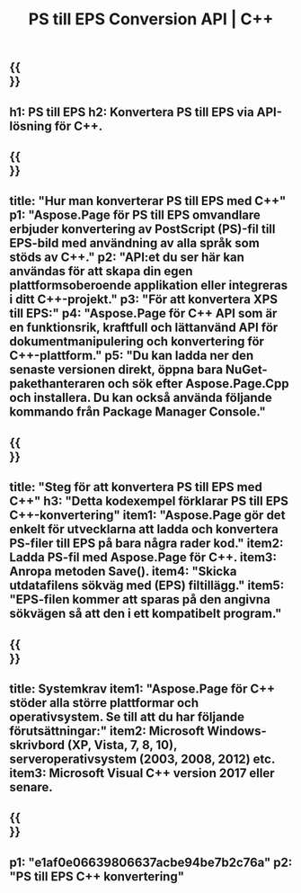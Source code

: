 ﻿---
translation: true
template: /_templates/_conversion-child-cpp.md
title: PS till EPS Conversion API | C++
url: /cpp/conversion/ps-to-eps/
description: PS till EPS-konvertering tillhandahålls av Aspose.Page för C++ API-lösning. Fungerar i C++ Runtime Environment för Windows 32 bitar, Windows 64 bitar och Linux 64 bitar.
informat: PS
outformat: EPS
otherformats: XPS EPS
---

{{<section banner>}}
---
h1: PS till EPS
h2: Konvertera PS till EPS via API-lösning för C++.
---

{{<section overview>}}
---
title: "Hur man konverterar PS till EPS med C++"
p1: "Aspose.Page för PS till EPS omvandlare erbjuder konvertering av PostScript (PS)-fil till EPS-bild med användning av alla språk som stöds av C++."
p2: "API:et du ser här kan användas för att skapa din egen plattformsoberoende applikation eller integreras i ditt C++-projekt."
p3: "För att konvertera XPS till EPS:"
p4: "Aspose.Page för C++ API som är en funktionsrik, kraftfull och lättanvänd API för dokumentmanipulering och konvertering för C++-plattform."
p5: "Du kan ladda ner den senaste versionen direkt, öppna bara NuGet-pakethanteraren och sök efter Aspose.Page.Cpp och installera. Du kan också använda följande kommando från Package Manager Console."
---

{{<section feature1>}}
---
title: "Steg för att konvertera PS till EPS med C++"
h3: "Detta kodexempel förklarar PS till EPS C++-konvertering"
item1: "Aspose.Page gör det enkelt för utvecklarna att ladda och konvertera PS-filer till EPS på bara några rader kod."
item2: Ladda PS-fil med Aspose.Page för C++.
item3: Anropa metoden Save().
item4: "Skicka utdatafilens sökväg med (EPS) filtillägg."
item5: "EPS-filen kommer att sparas på den angivna sökvägen så att den i ett kompatibelt program."
---

{{<section feature2>}}
---
title: Systemkrav
item1: "Aspose.Page för C++ stöder alla större plattformar och operativsystem. Se till att du har följande förutsättningar:"
item2: Microsoft Windows-skrivbord (XP, Vista, 7, 8, 10), serveroperativsystem (2003, 2008, 2012) etc.
item3: Microsoft Visual C++ version 2017 eller senare.
---

{{<section gist>}}
---
p1: "e1af0e06639806637acbe94be7b2c76a"
p2: "PS till EPS C++ konvertering"
---
